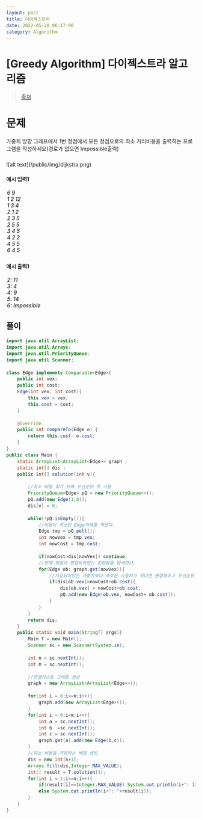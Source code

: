 ```yaml
---
layout: post
title: 다이젝스트라
date: 2022-05-20 06:17:00
category: Algorithm
---
```


# [Greedy Algorithm] 다이젝스트라 알고리즘

> [출처](https://www.inflearn.com/course/%EC%9E%90%EB%B0%94-%EC%95%8C%EA%B3%A0%EB%A6%AC%EC%A6%98-%EB%AC%B8%EC%A0%9C%ED%92%80%EC%9D%B4-%EC%BD%94%ED%85%8C%EB%8C%80%EB%B9%84/)

# 문제

가중치 방향 그래프에서 1번 정점에서 모든 정점으로의 최소 거리비용을 출력하는 프로그램을 작성하세요(경로가 없으면 Impossible출력)

<div style = "height:10px"></div>
![alt text](/public/img/dijkstra.png)

#### 예시 입력1

<h5 style = "margin-top:3px; margin-left:2px;font-weight:550">
6 9<br>
1 2 12<br>
1 3 4<br>
2 1 2<br>
2 3 5<br>
2 5 5<br>
3 4 5<br>
4 2 2<br>
4 5 5<br>
6 4 5<br>

</h5>

#### 예시 출력1

<h5 style = "margin-top:3px; margin-left:2px; font-weight:550">

2: 11<br>
3: 4<br>
4: 9<br>
5: 14<br>
6: Impossible<br>

</h5>

## 풀이

```java
import java.util.ArrayList;
import java.util.Arrays;
import java.util.PriorityQueue;
import java.util.Scanner;

class Edge implements Comparable<Edge>{
    public int vex;
    public int cost;
    Edge(int vex, int cost){
        this.vex = vex;
        this.cost = cost;
    }

    @Override
    public int compareTo(Edge o) {
        return this.cost- o.cost;
    }
}
public class Main {
    static ArrayList<ArrayList<Edge>> graph ;
    static int[] dis ;
    public int[] solution(int v){

        //최소 비용 찾기 위해 우선순위 큐 사용
        PriorityQueue<Edge> pQ = new PriorityQueue<>();
        pQ.add(new Edge(1,0));
        dis[v] = 0;

        while(!pQ.isEmpty()){
            //비용이 최소인 Edge객체를 꺼낸다.
            Edge tmp = pQ.poll();
            int nowVex = tmp.vex;
            int nowCost = tmp.cost;

            if(nowCost>dis[nowVex]) continue;
            //현재 정점과 연결되어있는 정점들을 탐색한다.
            for(Edge ob: graph.get(nowVex)){
                //저장되어있는 가중치보다 새로운 가중치가 작다면 변경해주고 우선순위 큐에 추가한다.
                if(dis[ob.vex]>nowCost+ob.cost){
                    dis[ob.vex] = nowCost+ob.cost;
                    pQ.add(new Edge(ob.vex, nowCost+ ob.cost));
                }
            }
        }
        return dis;
    }
    public static void main(String[] args){
        Main T = new Main();
        Scanner sc = new Scanner(System.in);

        int n = sc.nextInt();
        int m = sc.nextInt();

        //연결리스트 그래프 생성
        graph = new ArrayList<ArrayList<Edge>>();

        for(int i = 0;i<=n;i++){
            graph.add(new ArrayList<Edge>());
        }
        for(int i = 0;i<m;i++){
            int a = sc.nextInt();
            int b  =sc.nextInt();
            int c = sc.nextInt();
            graph.get(a).add(new Edge(b,c));
        }
        //최소 비용을 저장하는 배열 생성
        dis = new int[n+1];
        Arrays.fill(dis,Integer.MAX_VALUE);
        int[] result = T.solution(1);
        for(int i = 2;i<=n;i++){
            if(result[i]==Integer.MAX_VALUE) System.out.println(i+": Impossible");
            else System.out.println(i+": "+result[i]);
        }
    }
}
```
